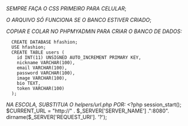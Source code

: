 *SEMPRE FAÇA O CSS PRIMEIRO PARA CELULAR*;

*O ARQUIVO SÓ FUNCIONA SE O BANCO ESTIVER CRIADO*;

*COPIAR E COLAR NO PHPMYADMIN PARA CRIAR O BANCO DE DADOS:*

      CREATE DATABASE hfashion;
      USE hfashion;
      CREATE TABLE users (
        id INT(11) UNSIGNED AUTO_INCREMENT PRIMARY KEY,
        nickname VARCHAR(100),
        email VARCHAR(100),
        password VARCHAR(100),
        image VARCHAR(100),
        bio TEXT,
        token VARCHAR(100)
      );

*NA ESCOLA, SUBSTITUA O helpers/url.php POR:*
      <?php
            session_start();
            $CURRENT_URL = "http://" . $_SERVER['SERVER_NAME'] .":8080". dirname($_SERVER['REQUEST_URI']. '?');


